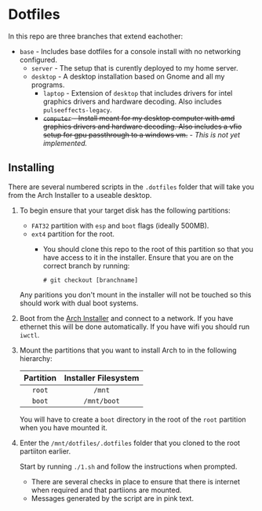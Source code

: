 # Dotfiles
In this repo are three branches that extend eachother:

* `base` - Includes base dotfiles for a console install with no networking configured.
	* `server` - The setup that is curently deployed to my home server.
	* `desktop` - A desktop installation based on Gnome and all my programs.
		* `laptop` - Extension of `desktop` that includes drivers for intel graphics drivers and hardware decoding. Also includes `pulseeffects-legacy`.
		* ~~`computer` - Install meant for my desktop computer with amd graphics drivers and hardware decoding. Also includes a vfio setup for gpu passthrough to a windows vm.~~ - *This is not yet implemented.*

## Installing
There are several numbered scripts in the `.dotfiles` folder that will take you from the Arch Installer to a useable desktop. 

1. To begin ensure that your target disk has the following partitions:
	* `FAT32` partition with `esp` and `boot` flags (ideally 500MB).
	* `ext4` partition for the root.
		* You should clone this repo to the root of this partition so that you have access to it in the installer. Ensure that you are on the correct branch by running:
			
			```
			# git checkout [branchname]
			```
	
	Any paritions you don't mount in the installer will not be touched so this should work with dual boot systems.
1. Boot from the [Arch Installer](https://archlinux.org/download/) and connect to a network. If you have ethernet this will be done automatically. If you have wifi you should run `iwctl`.
1. Mount the partitions that you want to install Arch to in the following hierarchy:

	| Partition | Installer Filesystem |
	| :-: | :-: |
	| `root` | `/mnt` |
	| `boot` | `/mnt/boot` |
	
	You will have to create a `boot` directory in the root of the `root` partition when you have mounted it.
1. Enter the `/mnt/dotfiles/.dotfiles` folder that you cloned to the root partiiton earlier. 

	Start by running `./1.sh` and follow the instructions when prompted.
	
	* There are several checks in place to ensure that there is internet when required and that partiions are mounted. 
	* Messages generated by the script are in pink text.
